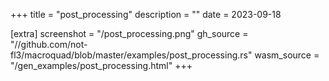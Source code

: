 
+++
title = "post_processing"
description = ""
date = 2023-09-18

[extra]
screenshot = "/post_processing.png"
gh_source = "//github.com/not-fl3/macroquad/blob/master/examples/post_processing.rs"
wasm_source = "/gen_examples/post_processing.html"
+++


